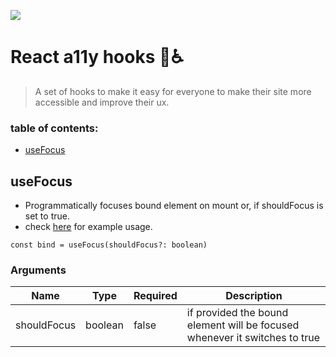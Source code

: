 ![](https://badgen.net/bundlephobia/minzip/a11y-hooks)

# React a11y hooks 🎣♿

> A set of hooks to make it easy for everyone to make their site more accessible and improve their ux.

### table of contents:

- [useFocus](#useFocus)

## useFocus

- Programmatically focuses bound element on mount or, if shouldFocus is set to true.
- check [here](https://codesandbox.io/embed/usefocus-example-ttpys) for example usage.

`const bind = useFocus(shouldFocus?: boolean)`

### Arguments

| Name        | Type    | Required | Description                                                                |
| ----------- | ------- | -------- | -------------------------------------------------------------------------- |
| shouldFocus | boolean | false    | if provided the bound element will be focused whenever it switches to true |
